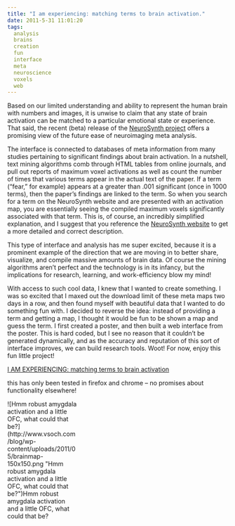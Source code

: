 ```yaml
---
title: "I am experiencing: matching terms to brain activation."
date: 2011-5-31 11:01:20
tags:
  analysis
  brains
  creation
  fun
  interface
  meta
  neuroscience
  voxels
  web
---
```



Based on our limited understanding and ability to represent the human brain with numbers and images, it is unwise to claim that any state of brain activation can be matched to a particular emotional state or experience. That said, the recent (beta) release of the [NeuroSynth project](http://www.neurosynth.org "Neurosynth") offers a promising view of the future ease of neuroimaging meta analysis.

The interface is connected to databases of meta information from many studies pertaining to significant findings about brain activation. In a nutshell, text mining algorithms comb through HTML tables from online journals, and pull out reports of maximum voxel activations as well as count the number of times that various terms appear in the actual text of the paper. If a term (“fear,” for example) appears at a greater than .001 significant (once in 1000 terms), then the paper’s findings are linked to the term. So when you search for a term on the NeuroSynth website and are presented with an activation map, you are essentially seeing the compiled maximum voxels significantly associated with that term. This is, of course, an incredibly simplified explanation, and I suggest that you reference the [NeuroSynth website](http://neurosynth.org/faqs "NeuroSynth FAQ") to get a more detailed and correct description.

This type of interface and analysis has me super excited, because it is a prominent example of the direction that we are moving in to better share, visualize, and compile massive amounts of brain data. Of course the mining algorithms aren’t perfect and the technology is in its infancy, but the implications for research, learning, and work-efficiency blow my mind!

With access to such cool data, I knew that I wanted to create something. I was so excited that I maxed out the download limit of these meta maps two days in a row, and then found myself with beautiful data that I wanted to do something fun with. I decided to reverse the idea: instead of providing a term and getting a map, I thought it would be fun to be shown a map and guess the term. I first created a poster, and then built a web interface from the poster. This is hard coded, but I see no reason that it couldn’t be generated dynamically, and as the accuracy and reputation of this sort of interface improves, we can build research tools. Woot! For now, enjoy this fun little project!

[I AM EXPERIENCING: matching terms to brain activation](http://www.vsoch.com/media/brain/ "I AM EXPERIENCING...")

this has only been tested in firefox and chrome – no promises about functionality elsewhere!

<div class="wp-caption alignnone" id="attachment_1234" style="width: 160px">![Hmm robust amygdala activation and a little OFC, what could that be?](http://www.vsoch.com/blog/wp-content/uploads/2011/05/brainmap-150x150.png "Hmm robust amygdala activation and a little OFC, what could that be?")Hmm robust amygdala activation and a little OFC, what could that be?

</div>
